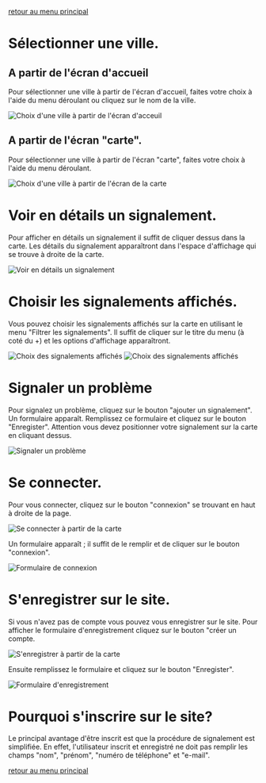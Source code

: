 <link rel="stylesheet" type="text/css" href="http://blog.uello.be/wp-content/uploads/2013/08/jelp.css">
<script src="http://code.jquery.com/jquery-1.8.2.js" type="text/javascript"></script>
<script src="http://blog.uello.be/wp-content/uploads/2013/08/jelp.js" type="text/javascript"></script>

<a href="http://blog.uello.be/manuel-dutilisation/" title="Manuel d’utilisation">retour au menu principal</a>

<h1>Sélectionner une ville.</h1>
<h2>A partir de l'écran d'accueil</h2>

Pour sélectionner une ville  à partir de l'écran d'accueil, faites votre choix à l'aide du <span id="span_choix_ville_accueil_menu" data-marker="m_img_choix_ville_accueil_1" class="trigger">menu déroulant</span> ou <span id="span_choix_ville_accueil_click" data-marker="m_img_choix_ville_accueil_2" class="trigger">cliquez sur le nom de la ville</span>.

<img id="img_choix_ville_accueil" class="img_help" src="http://blog.uello.be/wp-content/uploads/2013/08/aide_uello_choix_ville_accueil.png" alt="Choix d'une ville à partir de l'écran d'acceuil" />

<h2>A partir de l'écran "carte".</h2>

Pour sélectionner une ville  à partir de l'écran "carte", faites votre choix à l'aide du <span id="span_choix_ville_carte_menu" data-marker="m_img_choix_ville_carte_1" class="trigger">menu déroulant</span>.

<img id="img_choix_ville_carte" class="img_help" src="http://blog.uello.be/wp-content/uploads/2013/08/aide_uello_choix_ville_carte.png" alt="Choix d'une ville à partir de l'écran de la carte" />

<h1>Voir en détails un signalement.</h1>

Pour afficher en détails un signalement il suffit de cliquer dessus dans la <span data-marker="m_img_det_signalement_1" class="trigger">carte</span>. Les détails du signalement apparaîtront dans l'<span data-marker="m_img_det_signalement_2" class="trigger">espace d'affichage qui se trouve à droite de la carte</span>.

<img id="img_det_signalement" class="img_help" src="http://blog.uello.be/wp-content/uploads/2013/08/aide_uello_selection_signalement.png" alt="Voir en détails un signalement" />

<h1>Choisir les signalements affichés.</h1>

Vous pouvez choisir les signalements affichés sur la carte en utilisant le <span data-marker="m_img_choix_des_signalements_1" class="trigger">menu "Filtrer les signalements"</span>. Il suffit de cliquer sur le titre du menu (à coté du +) et les <span data-marker="m_img_choix_des_signalements_2" class="trigger">options d'affichage</span> apparaîtront.

<img id="img_choix_des_signalements_menu" class="img_help" src="http://blog.uello.be/wp-content/uploads/2013/08/aide_uello_selection_signalement.png" alt="Choix des signalements affichés" />

<img id="img_choix_des_signalements_affichage" class="img_help" src="http://blog.uello.be/wp-content/uploads/2013/08/aide_uello_filtrer_signalement.png" alt="Choix des signalements affichés" />

<h1>Signaler un problème</h1>

Pour signalez un problème, cliquez sur le <span data-marker="m_img_signaler_1" class="trigger">bouton "ajouter un signalement"</span>. Un <span data-marker="m_img_signaler_2" class="trigger">formulaire</span> apparaît. Remplissez ce formulaire et cliquez sur le <span data-marker="m_img_signaler_3" class="trigger">bouton "Enregister"</span>. Attention vous devez positionner votre signalement sur la carte en cliquant dessus.

<img id="img_signaler" class="img_help" src="http://blog.uello.be/wp-content/uploads/2013/08/aide_uello_ajout_signalement.png" alt="Signaler un problème" />

<h1>Se connecter.</h1>

Pour vous connecter, cliquez sur le <span data-marker="m_img_se_connecter_carte_1" class="trigger">bouton "connexion"</span> se trouvant en haut à droite de la page.

<img id="img_se_connecter_carte" class="img_help" src="http://blog.uello.be/wp-content/uploads/2013/08/aide_uello_carte_de_base.png" alt="Se connecter à partir de la carte" />

Un <span data-marker="m_img_se_connecter_formulaire_1" class="trigger">formulaire</span> apparaît ; il suffit de le remplir et de cliquer sur le <span data-marker="m_img_se_connecter_formulaire_2" class="trigger">bouton "connexion"</span>.

<img id="img_se_connecter_formulaire" class="img_help" src="http://blog.uello.be/wp-content/uploads/2013/08/aide_uello_formulaire_connexion.png" alt="Formulaire de connexion" />

<h1>S'enregistrer sur le site.</h1>

Si vous n'avez pas de compte vous pouvez vous enregistrer sur le site. Pour afficher le formulaire d'enregistrement cliquez sur le <span data-marker="m_img_s_enregistrer_carte_1" class="trigger">bouton "créer un compte</span>.

<img id="img_s_enregistrer_carte" class="img_help" src="http://blog.uello.be/wp-content/uploads/2013/08/aide_uello_carte_de_base.png" alt="S'enregistrer à partir de la carte" />

Ensuite remplissez le <span data-marker="m_img_s_enregistrer_formulaire_1" class="trigger">formulaire</span> et cliquez sur le <span data-marker="m_img_s_enregistrer_formulaire_2" class="trigger">bouton "Enregister"</span>.

<img id="img_s_enregistrer_formulaire" class="img_help" src="http://blog.uello.be/wp-content/uploads/2013/08/aide_uello_inscription.png" alt="Formulaire d'enregistrement" />

<h1>Pourquoi s'inscrire sur le site?</h1>

Le principal avantage d'être inscrit est que la procédure de signalement est simplifiée. En effet, l'utilisateur inscrit et enregistré ne doit pas remplir les champs "nom", "prénom", "numéro de téléphone" et "e-mail".

<a href="http://blog.uello.be/manuel-dutilisation/" title="Manuel d’utilisation">retour au menu principal</a>

<script type="text/javascript">
   $(document).ready(function() {
   jelp.init_img_container_for_class('img_help');
   var icon = jelp.create_basic_icon('http://blog.uello.be/wp-content/uploads/2013/08/arrow_red.png','http://blog.uello.be/wp-content/uploads/2013/08/arrow_blue.png',70);
   jelp.add_marker("m_img_page_principale_de_uello_1", "img_page_principale_de_uello", 80, 0, icon,  "1");
   jelp.add_marker("m_img_page_principale_de_uello_2", "img_page_principale_de_uello", 25, 200, icon,  "2");
   jelp.add_marker("m_img_page_principale_de_uello_3", "img_page_principale_de_uello", 40, 205, icon,  "3");
   jelp.add_marker("m_img_page_principale_de_uello_4", "img_page_principale_de_uello", 100, 200, icon,  "4");
   jelp.add_marker("m_img_page_principale_de_uello_5", "img_page_principale_de_uello", 201, 205, icon,  "5");
   jelp.add_marker("m_img_choix_ville_accueil_1", "img_choix_ville_accueil", 20, 295, icon,  "1");
   jelp.add_marker("m_img_choix_ville_accueil_2", "img_choix_ville_accueil", 110, 245, icon,  "2"); 
   jelp.add_marker("m_img_choix_ville_carte_1", "img_choix_ville_carte", 20, 325, icon, "1");
   jelp.add_marker("m_img_det_signalement_1", "img_det_signalement", 80, 0, icon, "1");
   jelp.add_marker("m_img_det_signalement_2", "img_det_signalement", 110, 205, icon, "2");
   jelp.add_marker("m_img_se_connecter_carte_1", "img_se_connecter_carte", 5, 360, icon, "1");
   jelp.add_marker("m_img_se_connecter_formulaire_1", "img_se_connecter_formulaire", 110, 135, icon, "1");
   jelp.add_marker("m_img_se_connecter_formulaire_2", "img_se_connecter_formulaire", 155, 185, icon, "2");
   jelp.add_marker("m_img_s_enregistrer_carte_1", "img_s_enregistrer_carte", 5, 390, icon, "1");
   jelp.add_marker("m_img_s_enregistrer_formulaire_1", "img_s_enregistrer_formulaire", 30, 125, icon, "1");
   jelp.add_marker("m_img_s_enregistrer_formulaire_2", "img_s_enregistrer_formulaire", 72, 165, icon, "2");
   jelp.add_marker("m_img_choix_des_signalements_1", "img_choix_des_signalements_menu", 25,200, icon,"1");
   jelp.add_marker("m_img_choix_des_signalements_2", "img_choix_des_signalements_affichage", 50,197, icon, "2");
   //jelp.add_marker("m_img_signaler_1", "img_signaler", 42,197, icon, "1");
   jelp.add_marker("m_img_signaler_2", "img_signaler", 80,257, icon, "2");
   jelp.add_marker("m_img_signaler_3", "img_signaler", 200,350, icon, "3");
   jelp.init_trigger_for_class('trigger');
});
</script>